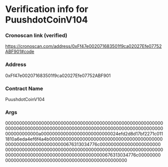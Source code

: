 # Verification info for PuushdotCoinV104

### Cronoscan link (verified)
https://cronoscan.com/address/0xFf47e002071683501f9ca02027Efe07752ABF901#code


### Address
0xFf47e002071683501f9ca02027Efe07752ABF901


### Contract Name
PuushdotCoinV104


### Args
000000000000000000000000000000000000000000000000000000000000006000000000000000000000000000000000000000000000000000000000000000a0000000000000000000000000024efd2d8d17bf2271c0111810a6eda4ef6f4a4b000000000000000000000000000000000000000000000000000000000000000676313034776c0000000000000000000000000000000000000000000000000000000000000000000000000000000000000000000000000000000000000000000676313034776c0000000000000000000000000000000000000000000000000000
